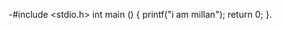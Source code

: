 -#include <stdio.h>
 int main ()
 {
     printf("i am millan");
    return 0;
 }.

<!---
guvaha8/guvaha8 is a ✨ special ✨ repository because its `README.md` (this file) appears on your GitHub profile.
You can click the Preview link to take a look at your changes.
--->
